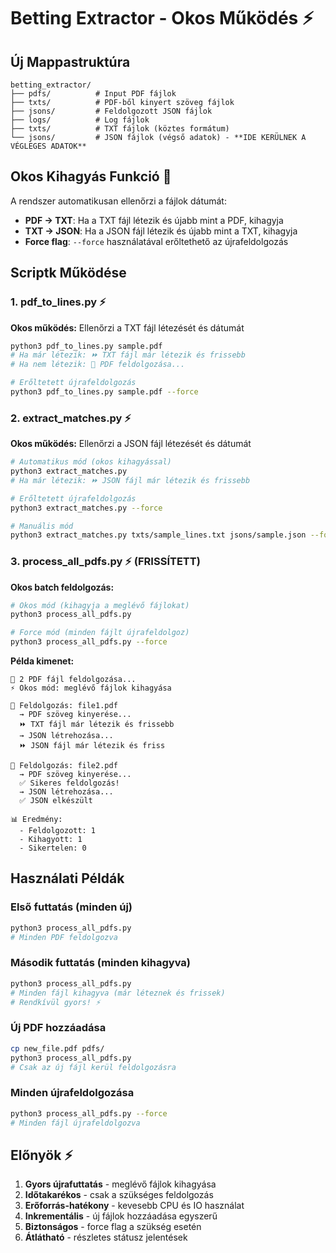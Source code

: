 # Betting Extractor - Okos Működés ⚡

## Új Mappastruktúra

```
betting_extractor/
├── pdfs/          # Input PDF fájlok
├── txts/          # PDF-ből kinyert szöveg fájlok
├── jsons/         # Feldolgozott JSON fájlok
├── logs/          # Log fájlok
├── txts/          # TXT fájlok (köztes formátum)
└── jsons/         # JSON fájlok (végső adatok) - **IDE KERÜLNEK A VÉGLEGES ADATOK**
```

## Okos Kihagyás Funkció 🧠

A rendszer automatikusan ellenőrzi a fájlok dátumát:

- **PDF → TXT**: Ha a TXT fájl létezik és újabb mint a PDF, kihagyja
- **TXT → JSON**: Ha a JSON fájl létezik és újabb mint a TXT, kihagyja
- **Force flag**: `--force` használatával erőltethető az újrafeldolgozás

## Scriptk Működése

### 1. pdf_to_lines.py ⚡

**Okos működés:** Ellenőrzi a TXT fájl létezését és dátumát

```bash
python3 pdf_to_lines.py sample.pdf
# Ha már létezik: ⏩ TXT fájl már létezik és frissebb
# Ha nem létezik: 🔄 PDF feldolgozása...

# Erőltetett újrafeldolgozás
python3 pdf_to_lines.py sample.pdf --force
```

### 2. extract_matches.py ⚡

**Okos működés:** Ellenőrzi a JSON fájl létezését és dátumát

```bash
# Automatikus mód (okos kihagyással)
python3 extract_matches.py
# Ha már létezik: ⏩ JSON fájl már létezik és frissebb

# Erőltetett újrafeldolgozás
python3 extract_matches.py --force

# Manuális mód
python3 extract_matches.py txts/sample_lines.txt jsons/sample.json --force
```

### 3. process_all_pdfs.py ⚡ (FRISSÍTETT)

**Okos batch feldolgozás:**

```bash
# Okos mód (kihagyja a meglévő fájlokat)
python3 process_all_pdfs.py

# Force mód (minden fájlt újrafeldolgoz)
python3 process_all_pdfs.py --force
```

**Példa kimenet:**

```
📄 2 PDF fájl feldolgozása...
⚡ Okos mód: meglévő fájlok kihagyása

🔄 Feldolgozás: file1.pdf
  → PDF szöveg kinyerése...
  ⏩ TXT fájl már létezik és frissebb
  → JSON létrehozása...
  ⏩ JSON fájl már létezik és friss

🔄 Feldolgozás: file2.pdf
  → PDF szöveg kinyerése...
  ✅ Sikeres feldolgozás!
  → JSON létrehozása...
  ✅ JSON elkészült

📊 Eredmény:
  - Feldolgozott: 1
  - Kihagyott: 1
  - Sikertelen: 0
```

## Használati Példák

### Első futtatás (minden új)

```bash
python3 process_all_pdfs.py
# Minden PDF feldolgozva
```

### Második futtatás (minden kihagyva)

```bash
python3 process_all_pdfs.py
# Minden fájl kihagyva (már léteznek és frissek)
# Rendkívül gyors! ⚡
```

### Új PDF hozzáadása

```bash
cp new_file.pdf pdfs/
python3 process_all_pdfs.py
# Csak az új fájl kerül feldolgozásra
```

### Minden újrafeldolgozása

```bash
python3 process_all_pdfs.py --force
# Minden fájl újrafeldolgozva
```

## Előnyök ⚡

1. **Gyors újrafuttatás** - meglévő fájlok kihagyása
2. **Időtakarékos** - csak a szükséges feldolgozás
3. **Erőforrás-hatékony** - kevesebb CPU és IO használat
4. **Inkrementális** - új fájlok hozzáadása egyszerű
5. **Biztonságos** - force flag a szükség esetén
6. **Átlátható** - részletes státusz jelentések